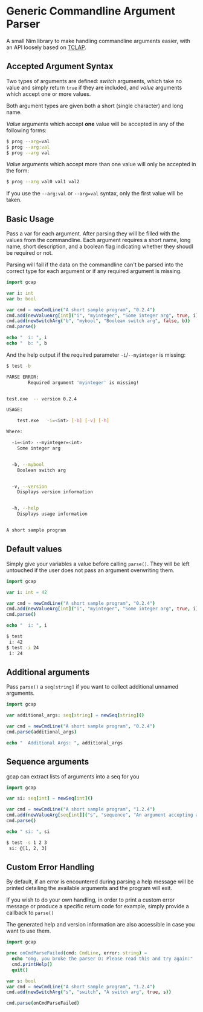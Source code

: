 # Generic Commandline Argument Parser

A small Nim library to make handling commandline arguments easier, with an API loosely based on [TCLAP](http://tclap.sourceforge.net/).

## Accepted Argument Syntax

Two types of arguments are defined: *switch* arguments, which take no value and simply return `true` if they are included, and *value* arguments which accept one or more values.

Both argument types are given both a short (single character) and long name.

*Value* arguments which accept **one** value will be accepted in any of the following forms:

```bash
$ prog --arg=val
$ prog --arg:val
$ prog --arg val
```

*Value* arguments which accept more than one value will only be accepted in the form:

```bash
$ prog --arg val0 val1 val2
```

If you use the `--arg:val` or `--arg=val` syntax, only the first value will be taken.

## Basic Usage

Pass a var for each argument. After parsing they will be filled with the values from the commandline.
Each argument requires a short name, long name, short description, and a boolean flag indicating whether they shoudl be required or not.

Parsing will fail if the data on the commandline can't be parsed into the correct type for each argument or if any required argument is missing.

```nim
import gcap

var i: int
var b: bool

var cmd = newCmdLine("A short sample program", "0.2.4")
cmd.add(newValueArg[int]("i", "myinteger", "Some integer arg", true, i))
cmd.add(newSwitchArg("b", "mybool", "Boolean switch arg", false, b))
cmd.parse()

echo "  i: ", i
echo "  b: ", b

```

And the help output if the required parameter `-i`/`--myinteger` is missing:

```bash
$ test -b

PARSE ERROR:
        Required argument 'myinteger' is missing!


test.exe  -- version 0.2.4

USAGE:

    test.exe   -i=<int> [-b] [-v] [-h]

Where:

  -i=<int> --myinteger=<int>
    Some integer arg


  -b, --mybool
    Boolean switch arg


  -v, --version
    Displays version information


  -h, --help
    Displays usage information


A short sample program
```

## Default values

Simply give your variables a value before calling `parse()`. They will be left untouched if the user does not pass an argument overwriting them.
```nim
import gcap

var i: int = 42

var cmd = newCmdLine("A short sample program", "0.2.4")
cmd.add(newValueArg[int]("i", "myinteger", "Some integer arg", true, i))
cmd.parse()

echo "  i: ", i

```

```bash
$ test
 i: 42
$ test -i 24
 i: 24
```

## Additional arguments

Pass `parse()` a `seq[string]` if you want to collect additional unnamed arguments.
```nim
import gcap

var additional_args: seq[string] = newSeq[string]()

var cmd = newCmdLine("A short sample program", "0.2.4")
cmd.parse(additional_args)

echo "  Additional Args: ", additional_args

```

## Sequence arguments

gcap can extract lists of arguments into a seq for you

```nim
import gcap

var si: seq[int] = newSeq[int]()

var cmd = newCmdLine("A short sample program", "1.2.4")
cmd.add(newValueArg[seq[int]]("s", "sequence", "An argument accepting a list of ints", true, si))
cmd.parse()

echo " si: ", si
```

```bash
$ test -s 1 2 3
 si: @[1, 2, 3]
```

## Custom Error Handling

By default, if an error is encountered during parsing a help message will be printed detailing the available arguments and the program will exit.

If you wish to do your own handling, in order to print a custom error message or produce a specific return code for example, simply provide a callback to `parse()`

The generated help and version information are also accessible in case you want to use them.

```nim
import gcap

proc onCmdParseFailed(cmd: CmdLine, error: string) =
  echo "omg, you broke the parser D: Please read this and try again:"
  cmd.printHelp()
  quit()

var s: bool
var cmd = newCmdLine("A short sample program", "1.2.4")
cmd.add(newSwitchArg("s", "switch", "A switch arg", true, s))

cmd.parse(onCmdParseFailed)
```
